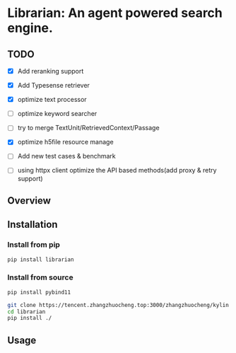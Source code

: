 # Librarian: An agent powered search engine.



## TODO
- [x] Add reranking support
- [x] Add Typesense retriever
- [x] optimize text processor
- [ ] optimize keyword searcher
- [ ] try to merge TextUnit/RetrievedContext/Passage
- [x] optimize h5file resource manage
- [ ] Add new test cases & benchmark
- [ ] using httpx client optimize the API based methods(add proxy & retry support)




## Overview


## Installation

### Install from pip
```bash
pip install librarian
```


### Install from source
```bash
pip install pybind11

git clone https://tencent.zhangzhuocheng.top:3000/zhangzhuocheng/kylin
cd librarian
pip install ./
```

## Usage



